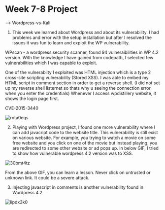 # Week 7-8 Project 
--> Wordpress-vs-Kali

1) This week we learned about Wordpress and about its vulnerability. I had problems and error with the setup installation but after I resolved the issues it was fun to learn and exploit the WP vulnerability.

WPscan - a wordpress security scanner, found 94 vulneraibilities in WP 4.2 version. With the knowledge I have gained from codepath, I selected few vulnerabilities which I was capable to exploit.

One of the vulnerabiity I exploited was HTML injection which is a type 2 cross-site scripting vulnerability (Stored XSS). I was able to embed my HTML script in comment section in order to get a reverse shell. (I did not set up my reverse shell listernet so thats why u seeing the connection error when you enter the credentials)
Whenever I access wpdistillery website, it shows the login page first.

CVE-2015-3440

![rnta0eqs](https://user-images.githubusercontent.com/76186933/162019260-76cb2c64-288b-4f2e-9a98-d6a629b9bb59.gif)


2) Playing with Wordpress project, I found one more vulnerability where I can add javacript code to the website title. This vulnerability is still exist on various website. For example, you trying to watch a movie on some free website and you click on one of the movie but instead playing, you are redirected to some other website or ad pops up. In below GIF, I tried to show how vulnerable wordpress 4.2 version was to XSS. 


![30bmt4tz](https://user-images.githubusercontent.com/76186933/162029400-3a7be0dc-0ea6-4613-a74e-4cbe8ee7fc22.gif)

From the above GIF, you can learn a lesson. Never click on untrusted or unknown link. It could be a severe attack.


3) Injecting javascript in comments is another vulnerability found in Wordpress 4.2

![lipdx3k0](https://user-images.githubusercontent.com/76186933/162093993-21c19846-528d-4de1-b043-e1f3366f5320.gif)
